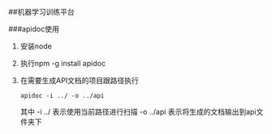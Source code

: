 ##机器学习训练平台

###apidoc使用
1. 安装node
2. 执行npm -g install apidoc
3. 在需要生成API文档的项目跟路径执行
 
    ```apidoc -i ../ -o ../api```

    其中 -i ../ 表示使用当前路径进行扫描
 -o ../api 表示将生成的文档输出到api文件夹下